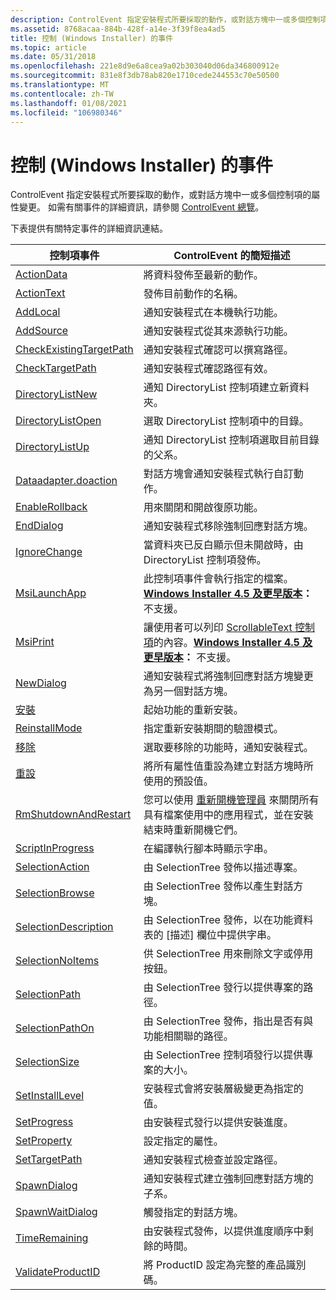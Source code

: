 ```yaml
---
description: ControlEvent 指定安裝程式所要採取的動作，或對話方塊中一或多個控制項的屬性變更。 如需有關事件的詳細資訊，請參閱 ControlEvent 總覽。
ms.assetid: 8768acaa-884b-428f-a14e-3f39f8ea4ad5
title: 控制 (Windows Installer) 的事件
ms.topic: article
ms.date: 05/31/2018
ms.openlocfilehash: 221e8d9e6a8cea9a02b303040d06da346800912e
ms.sourcegitcommit: 831e8f3db78ab820e1710cede244553c70e50500
ms.translationtype: MT
ms.contentlocale: zh-TW
ms.lasthandoff: 01/08/2021
ms.locfileid: "106980346"
---
```

# <a name="control-events-windows-installer"></a>控制 (Windows Installer) 的事件

ControlEvent 指定安裝程式所要採取的動作，或對話方塊中一或多個控制項的屬性變更。 如需有關事件的詳細資訊，請參閱 [ControlEvent 總覽](controlevent-overview.md)。

下表提供有關特定事件的詳細資訊連結。



| 控制項事件                                                       | ControlEvent 的簡短描述                                                                                                                                                                             |
|---------------------------------------------------------------------|---------------------------------------------------------------------------------------------------------------------------------------------------------------------------------------------------------------|
| [ActionData](actiondata-controlevent.md)                           | 將資料發佈至最新的動作。                                                                                                                                                                          |
| [ActionText](actiontext-controlevent.md)                           | 發佈目前動作的名稱。                                                                                                                                                                     |
| [AddLocal](addlocal-controlevent.md)                               | 通知安裝程式在本機執行功能。                                                                                                                                                               |
| [AddSource](addsource-controlevent.md)                             | 通知安裝程式從其來源執行功能。                                                                                                                                                     |
| [CheckExistingTargetPath](checkexistingtargetpath-controlevent.md) | 通知安裝程式確認可以撰寫路徑。                                                                                                                                                |
| [CheckTargetPath](checktargetpath-controlevent.md)                 | 通知安裝程式確認路徑有效。                                                                                                                                                      |
| [DirectoryListNew](directorylistnew-controlevent.md)               | 通知 DirectoryList 控制項建立新資料夾。                                                                                                                                                    |
| [DirectoryListOpen](directorylistopen-controlevent.md)             | 選取 DirectoryList 控制項中的目錄。                                                                                                                                                           |
| [DirectoryListUp](directorylistup-controlevent.md)                 | 通知 DirectoryList 控制項選取目前目錄的父系。                                                                                                                             |
| [Dataadapter.doaction](doaction-controlevent.md)                               | 對話方塊會通知安裝程式執行自訂動作。                                                                                                                                                 |
| [EnableRollback](enablerollback-controlevent.md)                   | 用來關閉和開啟復原功能。                                                                                                                                                                |
| [EndDialog](enddialog-controlevent.md)                             | 通知安裝程式移除強制回應對話方塊。                                                                                                                                                          |
| [IgnoreChange](ignorechange-controlevent.md)                       | 當資料夾已反白顯示但未開啟時，由 DirectoryList 控制項發佈。                                                                                                                           |
| [MsiLaunchApp](msilaunchapp-controlevent.md)                       | 此控制項事件會執行指定的檔案。**[Windows Installer 4.5 及更早版本](not-supported-in-windows-installer-4-5.md)：** 不支援。<br/>                                                       |
| [MsiPrint](msiprint-controlevent.md)                               | 讓使用者可以列印 [ScrollableText 控制項](scrollabletext-control.md)的內容。**[Windows Installer 4.5 及更早版本](not-supported-in-windows-installer-4-5.md)：** 不支援。<br/> |
| [NewDialog](newdialog-controlevent.md)                             | 通知安裝程式將強制回應對話方塊變更為另一個對話方塊。                                                                                                                                  |
| [安裝](reinstall-controlevent.md)                             | 起始功能的重新安裝。                                                                                                                                                                       |
| [ReinstallMode](reinstallmode-controlevent.md)                     | 指定重新安裝期間的驗證模式。                                                                                                                                                        |
| [移除](remove-controlevent.md)                                   | 選取要移除的功能時，通知安裝程式。                                                                                                                                                |
| [重設](reset-controlevent.md)                                     | 將所有屬性值重設為建立對話方塊時所使用的預設值。                                                                                                                    |
| [RmShutdownAndRestart](rmshutdownandrestart-controlevent.md)       | 您可以使用 [重新開機管理員](/windows/desktop/RstMgr/restart-manager-portal) 來關閉所有具有檔案使用中的應用程式，並在安裝結束時重新開機它們。                                                              |
| [ScriptInProgress](scriptinprogress-controlevent.md)               | 在編譯執行腳本時顯示字串。                                                                                                                                                     |
| [SelectionAction](selectionaction-controlevent.md)                 | 由 SelectionTree 發佈以描述專案。                                                                                                                                                               |
| [SelectionBrowse](selectionbrowse-controlevent.md)                 | 由 SelectionTree 發佈以產生對話方塊。                                                                                                                                                             |
| [SelectionDescription](selectiondescription-controlevent.md)       | 由 SelectionTree 發佈，以在功能資料表的 [描述] 欄位中提供字串。                                                                                                                 |
| [SelectionNoItems](selectionnoitems-controlevent.md)               | 供 SelectionTree 用來刪除文字或停用按鈕。                                                                                                                                                      |
| [SelectionPath](selectionpath-controlevent.md)                     | 由 SelectionTree 發行以提供專案的路徑。                                                                                                                                                    |
| [SelectionPathOn](selectionpathon-controlevent.md)                 | 由 SelectionTree 發佈，指出是否有與功能相關聯的路徑。                                                                                                                     |
| [SelectionSize](selectionsize-controlevent.md)                     | 由 SelectionTree 控制項發行以提供專案的大小。                                                                                                                                            |
| [SetInstallLevel](setinstalllevel-controlevent.md)                 | 安裝程式會將安裝層級變更為指定的值。                                                                                                                                                |
| [SetProgress](setprogress-controlevent.md)                         | 由安裝程式發行以提供安裝進度。                                                                                                                                                  |
| [SetProperty](setproperty-controlevent.md)                         | 設定指定的屬性。                                                                                                                                                                                    |
| [SetTargetPath](settargetpath-controlevent.md)                     | 通知安裝程式檢查並設定路徑。                                                                                                                                                               |
| [SpawnDialog](spawndialog-controlevent.md)                         | 通知安裝程式建立強制回應對話方塊的子系。                                                                                                                                                      |
| [SpawnWaitDialog](spawnwaitdialog-controlevent.md)                 | 觸發指定的對話方塊。                                                                                                                                                                              |
| [TimeRemaining](timeremaining-controlevent.md)                     | 由安裝程式發佈，以提供進度順序中剩餘的時間。                                                                                                                            |
| [ValidateProductID](validateproductid-controlevent.md)             | 將 ProductID 設定為完整的產品識別碼。                                                                                                                                                                        |



 

 


